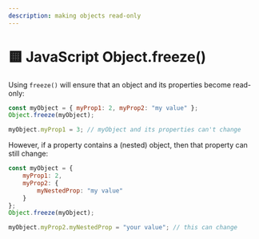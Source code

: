 ```yaml
---
description: making objects read-only
---
```


# 🟨 JavaScript Object.freeze()

Using `freeze()` will ensure that an object and its properties become read-only:

```javascript
const myObject = { myProp1: 2, myProp2: "my value" };
Object.freeze(myObject);

myObject.myProp1 = 3; // myObject and its properties can't change
```

However, if a property contains a (nested) object, then that property can still change:

```javascript
const myObject = { 
    myProp1: 2, 
    myProp2: { 
        myNestedProp: "my value" 
    }
};
Object.freeze(myObject);

myObject.myProp2.myNestedProp = "your value"; // this can change
```
